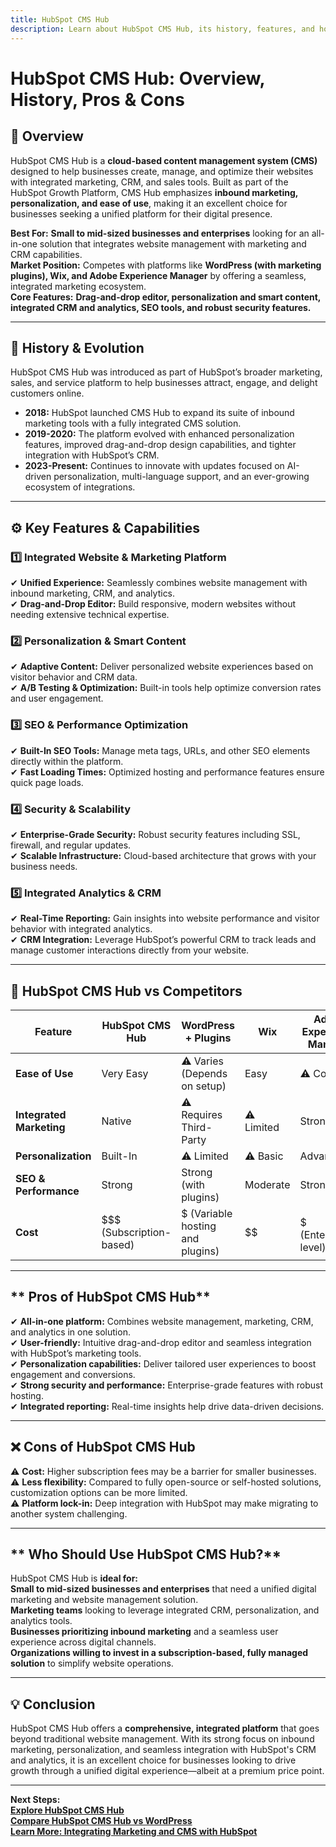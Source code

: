 ```yaml
---
title: HubSpot CMS Hub
description: Learn about HubSpot CMS Hub, its history, features, and how it compares to other website and content management platforms.
---
```


# **HubSpot CMS Hub: Overview, History, Pros & Cons**

## **📌 Overview**  
HubSpot CMS Hub is a **cloud-based content management system (CMS)** designed to help businesses create, manage, and optimize their websites with integrated marketing, CRM, and sales tools. Built as part of the HubSpot Growth Platform, CMS Hub emphasizes **inbound marketing, personalization, and ease of use**, making it an excellent choice for businesses seeking a unified platform for their digital presence.

 **Best For:** **Small to mid-sized businesses and enterprises** looking for an all-in-one solution that integrates website management with marketing and CRM capabilities.  
 **Market Position:** Competes with platforms like **WordPress (with marketing plugins), Wix, and Adobe Experience Manager** by offering a seamless, integrated marketing ecosystem.  
 **Core Features:** **Drag-and-drop editor, personalization and smart content, integrated CRM and analytics, SEO tools, and robust security features.**

---

## **📜 History & Evolution**  
HubSpot CMS Hub was introduced as part of HubSpot’s broader marketing, sales, and service platform to help businesses attract, engage, and delight customers online.

- **2018:** HubSpot launched CMS Hub to expand its suite of inbound marketing tools with a fully integrated CMS solution.  
- **2019-2020:** The platform evolved with enhanced personalization features, improved drag-and-drop design capabilities, and tighter integration with HubSpot’s CRM.  
- **2023-Present:** Continues to innovate with updates focused on AI-driven personalization, multi-language support, and an ever-growing ecosystem of integrations.

---

## **⚙️ Key Features & Capabilities**

### **1️⃣ Integrated Website & Marketing Platform**  
✔ **Unified Experience:** Seamlessly combines website management with inbound marketing, CRM, and analytics.  
✔ **Drag-and-Drop Editor:** Build responsive, modern websites without needing extensive technical expertise.

### **2️⃣ Personalization & Smart Content**  
✔ **Adaptive Content:** Deliver personalized website experiences based on visitor behavior and CRM data.  
✔ **A/B Testing & Optimization:** Built-in tools help optimize conversion rates and user engagement.

### **3️⃣ SEO & Performance Optimization**  
✔ **Built-In SEO Tools:** Manage meta tags, URLs, and other SEO elements directly within the platform.  
✔ **Fast Loading Times:** Optimized hosting and performance features ensure quick page loads.

### **4️⃣ Security & Scalability**  
✔ **Enterprise-Grade Security:** Robust security features including SSL, firewall, and regular updates.  
✔ **Scalable Infrastructure:** Cloud-based architecture that grows with your business needs.

### **5️⃣ Integrated Analytics & CRM**  
✔ **Real-Time Reporting:** Gain insights into website performance and visitor behavior with integrated analytics.  
✔ **CRM Integration:** Leverage HubSpot’s powerful CRM to track leads and manage customer interactions directly from your website.

---

## **🔄 HubSpot CMS Hub vs Competitors**

| Feature                   | HubSpot CMS Hub        | WordPress + Plugins      | Wix                | Adobe Experience Manager |
|---------------------------|------------------------|--------------------------|--------------------|--------------------------|
| **Ease of Use**           |  Very Easy           | ⚠ Varies (Depends on setup) |  Easy          | ⚠ Complex               |
| **Integrated Marketing**  |  Native              | ⚠ Requires Third-Party   | ⚠ Limited         |  Strong                |
| **Personalization**       |  Built-In            | ⚠ Limited                | ⚠ Basic           |  Advanced              |
| **SEO & Performance**     |  Strong              |  Strong (with plugins)  |  Moderate       |  Strong                |
| **Cost**                  | $$$ (Subscription-based) | $ (Variable hosting and plugins) | $$             | $$$$$ (Enterprise-level) |

---

## ** Pros of HubSpot CMS Hub**  
✔ **All-in-one platform:** Combines website management, marketing, CRM, and analytics in one solution.  
✔ **User-friendly:** Intuitive drag-and-drop editor and seamless integration with HubSpot’s marketing tools.  
✔ **Personalization capabilities:** Deliver tailored user experiences to boost engagement and conversions.  
✔ **Strong security and performance:** Enterprise-grade features with robust hosting.  
✔ **Integrated reporting:** Real-time insights help drive data-driven decisions.

---

## **❌ Cons of HubSpot CMS Hub**  
⚠ **Cost:** Higher subscription fees may be a barrier for smaller businesses.  
⚠ **Less flexibility:** Compared to fully open-source or self-hosted solutions, customization options can be more limited.  
⚠ **Platform lock-in:** Deep integration with HubSpot may make migrating to another system challenging.

---

## ** Who Should Use HubSpot CMS Hub?**  
HubSpot CMS Hub is **ideal for:**  
 **Small to mid-sized businesses and enterprises** that need a unified digital marketing and website management solution.  
 **Marketing teams** looking to leverage integrated CRM, personalization, and analytics tools.  
 **Businesses prioritizing inbound marketing** and a seamless user experience across digital channels.  
 **Organizations willing to invest in a subscription-based, fully managed solution** to simplify website operations.

---

## **💡 Conclusion**  
HubSpot CMS Hub offers a **comprehensive, integrated platform** that goes beyond traditional website management. With its strong focus on inbound marketing, personalization, and seamless integration with HubSpot's CRM and analytics, it is an excellent choice for businesses looking to drive growth through a unified digital experience—albeit at a premium price point.

---

 **Next Steps:**  
 **[Explore HubSpot CMS Hub](https://www.hubspot.com/products/cms)**  
 **[Compare HubSpot CMS Hub vs WordPress](#)**  
 **[Learn More: Integrating Marketing and CMS with HubSpot](#)**
